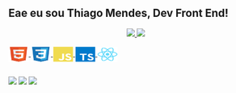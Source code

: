 ## Eae eu sou Thiago Mendes, Dev Front End!
<div align="center">
  <a href="https://github.com/thiagotmdev">
 <img height="170em" src="https://github-readme-stats.vercel.app/api?username=thiagotmdev&show_icons=true&theme=dracula&include_all_commits=true&count_private=true"/>
  <img height="160em" src="https://github-readme-stats.vercel.app/api/top-langs/?username=thiagotmdev&layout=compact&langs_count=7&theme=dracula"/>
</div>
<div style="display: inline_block"><br>
  <img align="center" alt="TMDEV-HTML" height="30" width="40" src="https://raw.githubusercontent.com/devicons/devicon/master/icons/html5/html5-original.svg">
  <img align="center" alt="TMDEV-CSS" height="30" width="40" src="https://raw.githubusercontent.com/devicons/devicon/master/icons/css3/css3-original.svg">
  <img align="center" alt="TMDEV-Js" height="30" width="40" src="https://raw.githubusercontent.com/devicons/devicon/master/icons/javascript/javascript-plain.svg">
  <img align="center" alt="TMDEV-Ts" height="30" width="40" src="https://raw.githubusercontent.com/devicons/devicon/master/icons/typescript/typescript-plain.svg">
  <img align="center" alt="TMDEV-React" height="30" width="40" src="https://raw.githubusercontent.com/devicons/devicon/master/icons/react/react-original.svg">
  
  
  ##
 
<div> 
  <a href="https://www.instagram.com/thiagomendes_dev" target="_blank"><img src="https://img.shields.io/badge/-Instagram-%23E4405F?style=for-the-badge&logo=instagram&logoColor=white" target="_blank"></a>
  <a href = "mailto:thiagomendes.dev@gmail.com"><img src="https://img.shields.io/badge/-Gmail-%23333?style=for-the-badge&logo=gmail&logoColor=white" target="_blank"></a>
  <a href="https://www.linkedin.com/in/thiago-mendes-43534010b/" target="_blank"><img src="https://img.shields.io/badge/-LinkedIn-%230077B5?style=for-the-badge&logo=linkedin&logoColor=white" target="_blank"></a>
</div>
